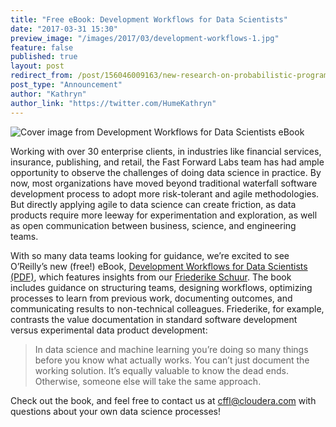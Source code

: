 ```yaml
---
title: "Free eBook: Development Workflows for Data Scientists"
date: "2017-03-31 15:30"
preview_image: "/images/2017/03/development-workflows-1.jpg"
feature: false
published: true
layout: post
redirect_from: /post/156046009163/new-research-on-probabilistic-programming
post_type: "Announcement"
author: "Kathryn"
author_link: "https://twitter.com/HumeKathryn"
---
```


![Cover image from Development Workflows for Data Scientists eBook](/images/2017/03/development-workflows-1.jpg)

Working with over 30 enterprise clients, in industries like financial services, insurance, publishing, and retail, the Fast Forward Labs team has had ample opportunity to observe the challenges of doing data science in practice. By now, most organizations have moved beyond traditional waterfall software development process to adopt more risk-tolerant and agile methodologies. But directly applying agile to data science can create friction, as data products require more leeway for experimentation and exploration, as well as open communication between business, science, and engineering teams. 

With so many data teams looking for guidance, we’re excited to see O’Reilly’s new (free!) eBook, [Development Workflows for Data Scientists (PDF)](https://data-science.github.com/report.pdf), which features insights from our [Friederike Schuur](https://twitter.com/FSchueuer). The book includes guidance on structuring teams, designing workflows, optimizing processes to learn from previous work, documenting outcomes, and communicating results to non-technical colleagues. Friederike, for example, contrasts the value documentation in standard software development versus experimental data product development:

> In data science and machine learning you’re doing so many things before you know what actually works. You can’t just document the working solution. It’s equally valuable to know the dead ends. Otherwise, someone else will take the same approach.

Check out the book, and feel free to contact us at [cffl@cloudera.com](mailto:cffl@cloudera.com) with questions about your own data science processes!